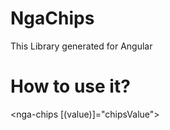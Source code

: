 # NgaChips

This Library generated for Angular 

# How to use it?
<nga-chips [(value)]="chipsValue"></nga-chips>